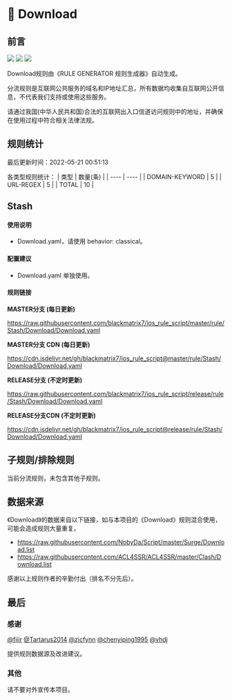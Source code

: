 # 🧸 Download

## 前言

![](https://shields.io/badge/-移除重复规则-ff69b4) ![](https://shields.io/badge/-DOMAIN与DOMAIN--SUFFIX合并-green) ![](https://shields.io/badge/-IP--CIDR(6)合并-blueviolet) 

Download规则由《RULE GENERATOR 规则生成器》自动生成。

分流规则是互联网公共服务的域名和IP地址汇总，所有数据均收集自互联网公开信息，不代表我们支持或使用这些服务。

请通过我国(中华人民共和国)合法的互联网出入口信道访问规则中的地址，并确保在使用过程中符合相关法律法规。

## 规则统计

最后更新时间：2022-05-21 00:51:13

各类型规则统计：
| 类型 | 数量(条)  | 
| ---- | ----  |
| DOMAIN-KEYWORD | 5  | 
| URL-REGEX | 5  | 
| TOTAL | 10  | 


## Stash 

#### 使用说明
- Download.yaml，请使用 behavior: classical。

#### 配置建议
- Download.yaml 单独使用。

#### 规则链接
**MASTER分支 (每日更新)**

https://raw.githubusercontent.com/blackmatrix7/ios_rule_script/master/rule/Stash/Download/Download.yaml

**MASTER分支 CDN (每日更新)**

https://cdn.jsdelivr.net/gh/blackmatrix7/ios_rule_script@master/rule/Stash/Download/Download.yaml

**RELEASE分支 (不定时更新)**

https://raw.githubusercontent.com/blackmatrix7/ios_rule_script/release/rule/Stash/Download/Download.yaml

**RELEASE分支CDN (不定时更新)**

https://cdn.jsdelivr.net/gh/blackmatrix7/ios_rule_script@release/rule/Stash/Download/Download.yaml

## 子规则/排除规则


当前分流规则，未包含其他子规则。

## 数据来源

《Download》的数据来自以下链接，如与本项目的《Download》规则混合使用，可能会造成规则大量重复。

- https://raw.githubusercontent.com/NobyDa/Script/master/Surge/Download.list
- https://raw.githubusercontent.com/ACL4SSR/ACL4SSR/master/Clash/Download.list


感谢以上规则作者的辛勤付出（排名不分先后）。

## 最后

### 感谢

[@fiiir](https://github.com/fiiir) [@Tartarus2014](https://github.com/Tartarus2014) [@zjcfynn](https://github.com/zjcfynn) [@chenyiping1995](https://github.com/chenyiping1995) [@vhdj](https://github.com/vhdj)

提供规则数据源及改进建议。

### 其他

请不要对外宣传本项目。